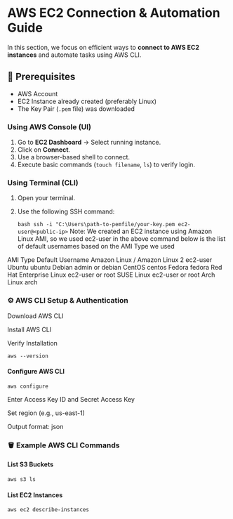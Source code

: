 # AWS EC2 Connection & Automation Guide 

In this section, we focus on efficient ways to **connect to AWS EC2 instances** and automate tasks using AWS CLI.

## 📌 Prerequisites

- AWS Account
- EC2 Instance already created (preferably Linux)
- The Key Pair (`.pem` file) was downloaded


### Using AWS Console (UI)
1. Go to **EC2 Dashboard** → Select running instance.
2. Click on **Connect**.
3. Use a browser-based shell to connect.
4. Execute basic commands (`touch filename`, `ls`) to verify login.

### Using Terminal (CLI)
1. Open your terminal.
2. Use the following SSH command:

   
   ```bash ssh -i "C:\Users\path-to-pemfile/your-key.pem ec2-user@<public-ip>```
Note: We created an EC2 instance using Amazon Linux AMI, so we used ec2-user in the above command below is the list of default usernames based on the AMI Type we used

AMI Type                   	 Default Username
Amazon Linux / Amazon Linux 2	 ec2-user
Ubuntu	                      ubuntu
Debian	                      admin or debian
CentOS	                      centos
Fedora	                      fedora
Red Hat Enterprise Linux	    ec2-user or root
SUSE Linux	                   ec2-user or root
Arch Linux	                   arch

### ⚙️ AWS CLI Setup & Authentication

Download AWS CLI

Install AWS CLI

Verify Installation

```aws --version```
#### Configure AWS CLI

```aws configure```

Enter Access Key ID and Secret Access Key

Set region (e.g., us-east-1)

Output format: json

### 🪣 Example AWS CLI Commands
#### List S3 Buckets

```aws s3 ls```


#### List EC2 Instances

```aws ec2 describe-instances```


